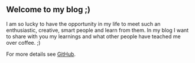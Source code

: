 ## Welcome to my blog ;) 

I am so lucky to have the opportunity in my life to meet such an enthusiastic, creative, smart people and learn from them. In my blog I want to share with you my learnings and what other people have teached me over coffee. ;)


For more details see [GitHub](https://github.com/in4margaret/).

